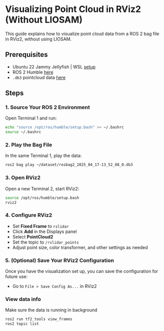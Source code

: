 # Visualizing Point Cloud in RViz2 (Without LIOSAM)

This guide explains how to visualize point cloud data from a ROS 2 bag file in RViz2, without using LIOSAM.

## Prerequisites
- Ubuntu 22 Jammy Jellyfish | WSL [setup](https://github.com/vishnu1002/cmd-help/blob/main/wsl--help.md)
- ROS 2 Humble [here](https://docs.ros.org/en/humble/Installation/Ubuntu-Install-Debs.html)
- `.db3` pointcloud data [here](https://drive.google.com/drive/folders/1nU2QaPu0172DG_03LlEZBaHeRXACY1eU?usp=sharing)

## Steps

### 1. Source Your ROS 2 Environment
Open Terminal 1 and run:
```bash
echo "source /opt/ros/humble/setup.bash" >> ~/.bashrc
source ~/.bashrc
```

### 2. Play the Bag File
In the same Terminal 1, play the data:
```bash
ros2 bag play ~/dataset/rosbag2_2025_04_17-13_52_08_0.db3
```

### 3. Open RViz2
Open a new Terminal 2, start RViz2:
```bash
source /opt/ros/humble/setup.bash
rviz2
```

### 4. Configure RViz2
- Set **Fixed Frame** to `rslidar`
- Click **Add** in the Displays panel
- Select **PointCloud2**
- Set the topic to `/rslidar_points`
- Adjust point size, color transformer, and other settings as needed

### 5. (Optional) Save Your RViz2 Configuration
Once you have the visualization set up, you can save the configuration for future use:
- Go to `File > Save Config As...` in RViz2

### View data info
Make sure the data is running in background
```bash
ros2 run tf2_tools view_frames
ros2 topic list
```
